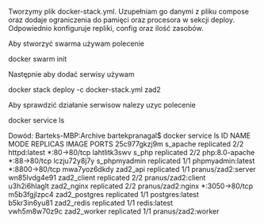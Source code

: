 Tworzymy plik docker-stack.yml. Uzupełniam go danymi z pliku compose oraz dodaje ograniczenia do pamięci oraz procesora w sekcji deploy. Odpowiednio konfiguruje repliki, config oraz ilość zasobów. 

Aby stworzyć swarma używam polecenie

docker swarm init

Następnie aby dodać serwisy używam 

docker stack deploy -c docker-stack.yml zad2

Aby sprawdzić działanie serwisow nalezy uzyc polecenie 

docker service ls


Dowód: 
Barteks-MBP:Archive bartekpranagal$ docker service ls
ID             NAME            MODE         REPLICAS   IMAGE                PORTS
25c977gkzj9m   s_apache        replicated   2/2        httpd:latest         *:80->80/tcp
lahtlitk3swv   s_php           replicated   2/2        php:8.0-apache       *:88->80/tcp
lczju72y8j7y   s_phpmyadmin    replicated   1/1        phpmyadmin:latest    *:8800->80/tcp
mwa7yoz6dkdy   zad2_api        replicated   1/1        pranus/zad2:server   
wn85lvdg4e91   zad2_client     replicated   2/2        pranus/zad2:client   
u3h2i6hlaglt   zad2_nginx      replicated   2/2        pranus/zad2:nginx    *:3050->80/tcp
m5b3fgjlzpc4   zad2_postgres   replicated   1/1        postgres:latest      
b5kr3in6yu81   zad2_redis      replicated   1/1        redis:latest         
vwh5m8w70z9c   zad2_worker     replicated   1/1        pranus/zad2:worker   